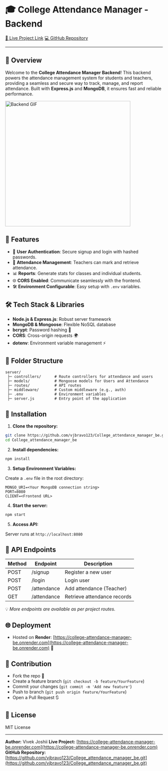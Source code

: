 # 🎓 College Attendance Manager - Backend

[🚀 Live Project Link](https://college-attendance-manager-be.onrender.com)
[💻 GitHub Repository](https://github.com/vjbravo123/College_attendance_manager_be.git)

---

## 🌟 Overview

Welcome to the **College Attendance Manager Backend**! This backend powers the attendance management system for students and teachers, providing a seamless and secure way to track, manage, and report attendance. Built with **Express.js** and **MongoDB**, it ensures fast and reliable performance.

<img src="https://stock.adobe.com/search?k=database+design" alt="Backend GIF" width="400" />

## 🎯 Features

* 🔐 **User Authentication**: Secure signup and login with hashed passwords.
* 📝 **Attendance Management**: Teachers can mark and retrieve attendance.
* 📊 **Reports**: Generate stats for classes and individual students.
* 🌐 **CORS Enabled**: Communicate seamlessly with the frontend.
* 🛠️ **Environment Configurable**: Easy setup with `.env` variables.

## 🛠️ Tech Stack & Libraries

* **Node.js & Express.js**: Robust server framework
* **MongoDB & Mongoose**: Flexible NoSQL database
* **bcrypt**: Password hashing 🔑
* **CORS**: Cross-origin requests 🌍
* **dotenv**: Environment variable management ⚡

## 📂 Folder Structure

```
server/
 ├─ controllers/      # Route controllers for attendance and users
 ├─ models/           # Mongoose models for Users and Attendance
 ├─ routes/           # API routes
 ├─ middleware/       # Custom middleware (e.g., auth)
 ├─ .env              # Environment variables
 ├─ server.js         # Entry point of the application
```

## 🚀 Installation

1. **Clone the repository:**

```bash
git clone https://github.com/vjbravo123/College_attendance_manager_be.git
cd College_attendance_manager_be
```

2. **Install dependencies:**

```bash
npm install
```

3. **Setup Environment Variables:**

Create a `.env` file in the root directory:

```
MONGO_URI=<Your MongoDB connection string>
PORT=8080
CLIENT=<Frontend URL>
```

4. **Start the server:**

```bash
npm start
```

5. **Access API:**

Server runs at `http://localhost:8080`

## 🔗 API Endpoints

| Method | Endpoint    | Description                 |
| ------ | ----------- | --------------------------- |
| POST   | /signup     | Register a new user         |
| POST   | /login      | Login user                  |
| POST   | /attendance | Add attendance (Teacher)    |
| GET    | /attendance | Retrieve attendance records |

💡 *More endpoints are available as per project routes.*

## 🌐 Deployment

* Hosted on **Render**: [https://college-attendance-manager-be.onrender.com](https://college-attendance-manager-be.onrender.com) 🌟

## 🤝 Contribution

* Fork the repo 🍴
* Create a feature branch (`git checkout -b feature/YourFeature`)
* Commit your changes (`git commit -m 'Add new feature'`)
* Push to branch (`git push origin feature/YourFeature`)
* Open a Pull Request 🔃

## 📄 License

MIT License

---

**Author:** Vivek Joshii
**Live Project:** [https://college-attendance-manager-be.onrender.com](https://college-attendance-manager-be.onrender.com)
**GitHub Repository:** [https://github.com/vjbravo123/College_attendance_manager_be.git](https://github.com/vjbravo123/College_attendance_manager_be.git)
